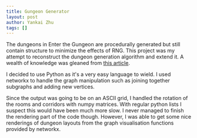 ```yaml
---
title: Gungeon Generator
layout: post
author: Yankai Zhu
tags: []
---
```


The dungeons in Enter the Gungeon are procedurally generated but still contain structure to minimize the effects of RNG. This project was my attempt to reconstruct the dungeon generation algorithm and extend it. A wealth of knowledge was gleaned from [this article](https://www.boristhebrave.com/2019/07/28/dungeon-generation-in-enter-the-gungeon/).

I decided to use Python as it's a very easy language to wield. I used networkx to handle the graph manipulation such as joining together subgraphs and adding new vertices.

Since the output was going to be on an ASCII grid, I handled the rotation of the rooms and corridors with numpy matrices. With regular python lists I suspect this would have been much more slow. I never managed to finish the rendering part of the code though. However, I was able to get some nice renderings of dungeon layouts from the graph visualisation functions provided by networkx.
